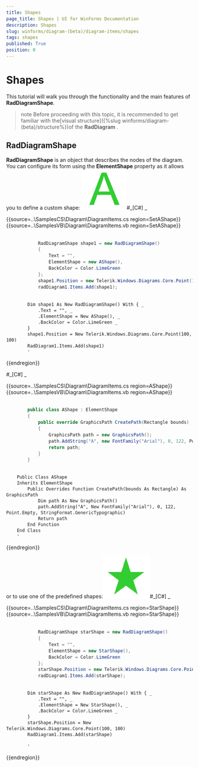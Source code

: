 ```yaml
---
title: Shapes
page_title: Shapes | UI for WinForms Documentation
description: Shapes
slug: winforms/diagram-(beta)/diagram-items/shapes
tags: shapes
published: True
position: 0
---
```


# Shapes



This tutorial will walk you through the functionality and the main features of __RadDiagramShape__.

>note Before proceeding with this topic, it is recommended to get familiar with the[visual structure]({%slug winforms/diagram-(beta)/structure%})of the __RadDiagram__ .
>


## RadDiagramShape

__RadDiagramShape__ is an object that describes the nodes of the diagram.
          You can configure its form using the __ElementShape__ property as it allows you to define a custom shape:
        ![diagram-diagram-items-shapes 001](images/diagram-diagram-items-shapes001.png)#_[C#] _

	



{{source=..\SamplesCS\Diagram\DiagramItems.cs region=SetAShape}} 
{{source=..\SamplesVB\Diagram\DiagramItems.vb region=SetAShape}} 

````C#
            
            RadDiagramShape shape1 = new RadDiagramShape()
            {
                Text = "",
                ElementShape = new AShape(),
                BackColor = Color.LimeGreen
            };
            shape1.Position = new Telerik.Windows.Diagrams.Core.Point(100, 100);
            radDiagram1.Items.Add(shape1);
````
````VB.NET

        Dim shape1 As New RadDiagramShape() With { _
            .Text = "", _
            .ElementShape = New AShape(), _
            .BackColor = Color.LimeGreen _
        }
        shape1.Position = New Telerik.Windows.Diagrams.Core.Point(100, 100)
        RadDiagram1.Items.Add(shape1)
        '
````

{{endregion}} 


#_[C#] _

	



{{source=..\SamplesCS\Diagram\DiagramItems.cs region=AShape}} 
{{source=..\SamplesVB\Diagram\DiagramItems.vb region=AShape}} 

````C#
            
        public class AShape : ElementShape
        { 
            public override GraphicsPath CreatePath(Rectangle bounds)
            {
                GraphicsPath path = new GraphicsPath();
                path.AddString("A", new FontFamily("Arial"), 0, 122, Point.Empty, StringFormat.GenericTypographic);
                return path;
            }
        }
````
````VB.NET

    Public Class AShape
    Inherits ElementShape
        Public Overrides Function CreatePath(bounds As Rectangle) As GraphicsPath
            Dim path As New GraphicsPath()
            path.AddString("A", New FontFamily("Arial"), 0, 122, Point.Empty, StringFormat.GenericTypographic)
            Return path
        End Function
    End Class
    '
````

{{endregion}} 




or to use one of the predefined shapes:![diagram-diagram-items-shapes 002](images/diagram-diagram-items-shapes002.png)#_[C#] _

	



{{source=..\SamplesCS\Diagram\DiagramItems.cs region=StarShape}} 
{{source=..\SamplesVB\Diagram\DiagramItems.vb region=StarShape}} 

````C#
            
            RadDiagramShape starShape = new RadDiagramShape()
            {
                Text = "",
                ElementShape = new StarShape(),
                BackColor = Color.LimeGreen
            };
            starShape.Position = new Telerik.Windows.Diagrams.Core.Point(400, 100);
            radDiagram1.Items.Add(starShape);
````
````VB.NET

        Dim starShape As New RadDiagramShape() With { _
            .Text = "", _
            .ElementShape = New StarShape(), _
            .BackColor = Color.LimeGreen _
        }
        starShape.Position = New Telerik.Windows.Diagrams.Core.Point(100, 100)
        RadDiagram1.Items.Add(starShape)

        '
````

{{endregion}} 



